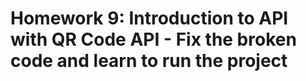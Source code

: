 # Homework 9: Introduction to API with QR Code API - Fix the broken code and learn to run the project 
